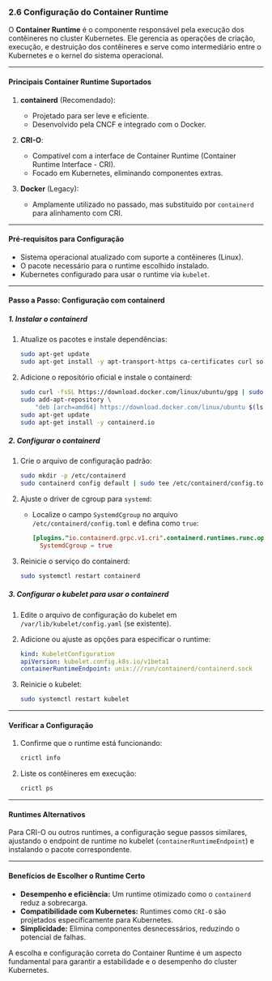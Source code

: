 ### **2.6 Configuração do Container Runtime**  

O **Container Runtime** é o componente responsável pela execução dos contêineres no cluster Kubernetes. Ele gerencia as operações de criação, execução, e destruição dos contêineres e serve como intermediário entre o Kubernetes e o kernel do sistema operacional.

---

#### **Principais Container Runtime Suportados**
1. **containerd** (Recomendado):  
   - Projetado para ser leve e eficiente.  
   - Desenvolvido pela CNCF e integrado com o Docker.  

2. **CRI-O**:  
   - Compatível com a interface de Container Runtime (Container Runtime Interface - CRI).  
   - Focado em Kubernetes, eliminando componentes extras.  

3. **Docker** (Legacy):  
   - Amplamente utilizado no passado, mas substituído por `containerd` para alinhamento com CRI.  

---

#### **Pré-requisitos para Configuração**
- Sistema operacional atualizado com suporte a contêineres (Linux).  
- O pacote necessário para o runtime escolhido instalado.  
- Kubernetes configurado para usar o runtime via `kubelet`.

---

#### **Passo a Passo: Configuração com containerd**
##### **1. Instalar o containerd**  
1. Atualize os pacotes e instale dependências:  
   ```bash
   sudo apt-get update
   sudo apt-get install -y apt-transport-https ca-certificates curl software-properties-common
   ```

2. Adicione o repositório oficial e instale o containerd:  
   ```bash
   sudo curl -fsSL https://download.docker.com/linux/ubuntu/gpg | sudo apt-key add -
   sudo add-apt-repository \
       "deb [arch=amd64] https://download.docker.com/linux/ubuntu $(lsb_release -cs) stable"
   sudo apt-get update
   sudo apt-get install -y containerd.io
   ```

##### **2. Configurar o containerd**  
1. Crie o arquivo de configuração padrão:  
   ```bash
   sudo mkdir -p /etc/containerd
   sudo containerd config default | sudo tee /etc/containerd/config.toml
   ```

2. Ajuste o driver de cgroup para `systemd`:  
   - Localize o campo `SystemdCgroup` no arquivo `/etc/containerd/config.toml` e defina como `true`:  
     ```toml
     [plugins."io.containerd.grpc.v1.cri".containerd.runtimes.runc.options]
       SystemdCgroup = true
     ```

3. Reinicie o serviço do containerd:  
   ```bash
   sudo systemctl restart containerd
   ```

##### **3. Configurar o kubelet para usar o containerd**  
1. Edite o arquivo de configuração do kubelet em `/var/lib/kubelet/config.yaml` (se existente).  
2. Adicione ou ajuste as opções para especificar o runtime:  
   ```yaml
   kind: KubeletConfiguration
   apiVersion: kubelet.config.k8s.io/v1beta1
   containerRuntimeEndpoint: unix:///run/containerd/containerd.sock
   ```

3. Reinicie o kubelet:  
   ```bash
   sudo systemctl restart kubelet
   ```

---

#### **Verificar a Configuração**
1. Confirme que o runtime está funcionando:  
   ```bash
   crictl info
   ```

2. Liste os contêineres em execução:  
   ```bash
   crictl ps
   ```

---

#### **Runtimes Alternativos**
Para CRI-O ou outros runtimes, a configuração segue passos similares, ajustando o endpoint de runtime no kubelet (`containerRuntimeEndpoint`) e instalando o pacote correspondente.

---

#### **Benefícios de Escolher o Runtime Certo**
- **Desempenho e eficiência:** Um runtime otimizado como o `containerd` reduz a sobrecarga.  
- **Compatibilidade com Kubernetes:** Runtimes como `CRI-O` são projetados especificamente para Kubernetes.  
- **Simplicidade:** Elimina componentes desnecessários, reduzindo o potencial de falhas.

A escolha e configuração correta do Container Runtime é um aspecto fundamental para garantir a estabilidade e o desempenho do cluster Kubernetes.
